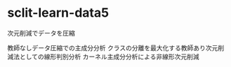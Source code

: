 # sclit-learn-data5
次元削減でデータを圧縮

教師なしデータ圧縮での主成分分析
クラスの分離を最大化する教師あり次元削減法としての線形判別分析
カーネル主成分分析による非線形次元削減

